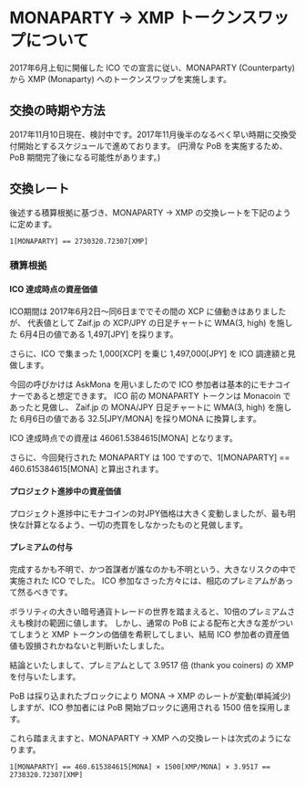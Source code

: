 # MONAPARTY → XMP トークンスワップについて

2017年6月上旬に開催した ICO での宣言に従い、MONAPARTY (Counterparty) から XMP (Monaparty) へのトークンスワップを実施します。

## 交換の時期や方法

2017年11月10日現在、検討中です。2017年11月後半のなるべく早い時期に交換受付開始とするスケジュールで進めております。
(円滑な PoB を実施するため、PoB 期間完了後になる可能性があります。)

## 交換レート

後述する積算根拠に基づき、MONAPARTY → XMP の交換レートを下記のように定めます。

```
1[MONAPARTY] == 2730320.72307[XMP]
```

### 積算根拠

#### ICO 達成時点の資産価値

ICO期間は 2017年6月2日〜同6日まででその間の XCP に値動きはありましたが、
代表値として Zaif.jp の XCP/JPY の日足チャートに WMA(3, high) を施した 6月4日の値である 1,497[JPY] を採ります。

さらに、ICO で集まった 1,000[XCP] を乗じ 1,497,000[JPY] を ICO 調達額と見做します。

今回の呼びかけは AskMona を用いましたので ICO 参加者は基本的にモナコイナーであると想定できます。
ICO 前の MONAPARTY トークンは Monacoin であったと見做し、
Zaif.jp の MONA/JPY 日足チャートに WMA(3, high) を施した 6月6日の値である 32.5[JPY/MONA] を採りMONA に換算します。

ICO 達成時点での資産は 46061.5384615[MONA] となります。

さらに、今回発行された MONAPARTY は 100 ですので、1[MONAPARTY] == 460.615384615[MONA] と算出されます。

#### プロジェクト進捗中の資産価値

プロジェクト進捗中にモナコインの対JPY価格は大きく変動しましたが、最も明快な計算となるよう、一切の売買をしなかったものと見做します。

#### プレミアムの付与

完成するかも不明で、かつ首謀者が誰なのかも不明という、大きなリスクの中で実施された ICO でした。
ICO 参加なさった方々には、相応のプレミアムがあって然るべきです。

ボラリティの大きい暗号通貨トレードの世界を踏まえると、10倍のプレミアムさえも検討の範囲に値します。
しかし、通常の PoB による配布と大きな差がついてしまうと XMP トークンの価値を希釈してしまい、結局 ICO 参加者の資産価値も毀損されかねないと判断いたしました。

結論といたしまして、プレミアムとして 3.9517 倍 (thank you coiners) の XMP を付与いたします。

PoB は採り込まれたブロックにより MONA → XMP のレートが変動(単純減少)しますが、ICO 参加者には PoB 開始ブロックに適用される 1500 倍を採用します。

これら踏まえますと、MONAPARTY → XMP への交換レートは次式のようになります。

```
1[MONAPARTY] == 460.615384615[MONA] × 1500[XMP/MONA] × 3.9517 == 2730320.72307[XMP]
```
